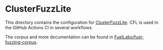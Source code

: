 # ClusterFuzzLite

This directory contains the configuration for [ClusterFuzzLite](https://google.github.io/clusterfuzzlite/). CFL is used in the GitHub Actions CI in several workflows.

The corpus and more documentation can be found in [FuelLabs/fuel-fuzzing-corpus](https://github.com/FuelLabs/fuel-fuzzing-corpus).
